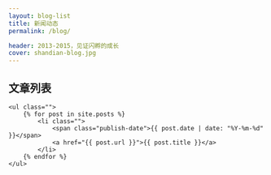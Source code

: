 ```yaml
---
layout: blog-list
title: 新闻动态
permalink: /blog/

header: 2013-2015，见证闪孵的成长
cover: shandian-blog.jpg
---
```


<div class="cbox title-box">
	<div class="box-title">
		<h2>
			文章列表
		</h2>
	</div>
	
	<ul class="">
	  	{% for post in site.posts %}
			<li class="">
				<span class="publish-date">{{ post.date | date: "%Y-%m-%d" }}</span>
				<a href="{{ post.url }}">{{ post.title }}</a>
			</li>
	  	{% endfor %}
	</ul>
</div>